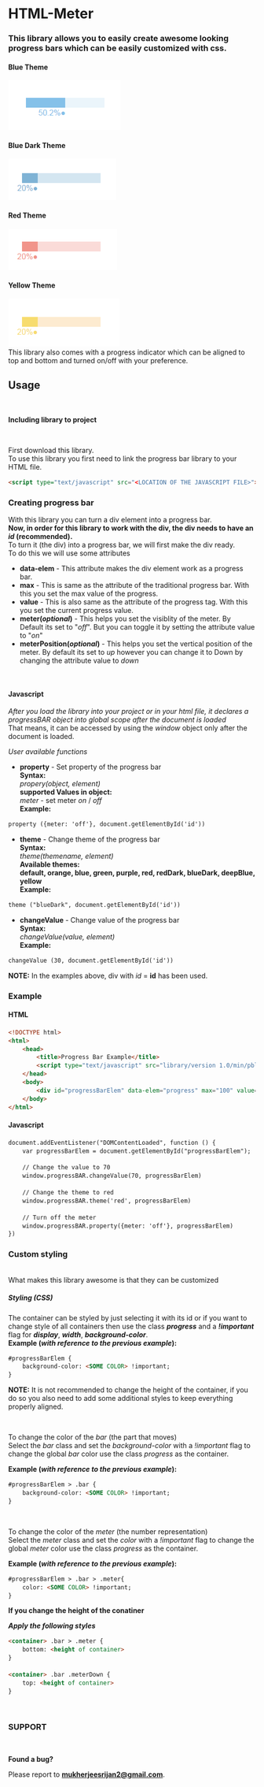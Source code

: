 # HTML-Meter
### This library allows you to easily create awesome looking progress bars which can be easily customized with css.

#### Blue Theme
![DEMO](images/progressBarBlue.PNG)
#### Blue Dark Theme
![DEMO](images/progressBarBlueDark.PNG)
#### Red Theme
![DEMO](images/progressBarRed.PNG)
#### Yellow Theme
![DEMO](images/progressBarYellow.PNG)
<br>
This library also comes with a progress indicator which can be aligned to top and bottom and turned on/off with your preference.
<br>
## Usage
<br>

**Including library to project**

<br>

First download this library.
<br>
To use this library you first need to link the progress bar library to your HTML file.

```html
<script type="text/javascript" src="<LOCATION OF THE JAVASCRIPT FILE>"></script>
```

### Creating progress bar
With this library you can turn a div element into a progress bar.
<br>
**Now, in order for this library to work with the div, the div needs to have an _id_ (recommended).**
<br>
To turn it (the div) into a progress bar, we will first make the div ready.
<br>
To do this we will use some attributes
<br>
* **data-elem** - This attribute makes the div element work as a progress bar.
* **max** - This is same as the attribute of the traditional progress bar. With this you set the max value of the progress. 
* **value** - This is also same as the attribute of the progress tag. With this you set the current progress value. 
* **meter(_optional_)** - This helps you set the visiblity of the meter. By Default its set to "_off_". But you can toggle it by setting the attribute value to "_on_"
* **meterPosition(_optional_)** - This helps you set the vertical position of the meter. By default its set to _up_ however you can change it to Down by changing the attribute value to _down_
<br>

#### Javascript
*After you load the library into your project or in your html file, it declares a _progressBAR_ object into global scope after the document is loaded*
<br>
That means, it can be accessed by using the *_window_* object only after the document is loaded.
<br>

*User available functions*
* **property** - Set property of the progress bar <br> **Syntax:** <br> _propery(object, element)_ <br> **supported Values in object:** <br> _meter_ - set meter _on_ / _off_ <br> **Example:**
```html
property ({meter: 'off'}, document.getElementById('id'))
```
* **theme** - Change theme of the progress bar <br> **Syntax:** <br> _theme(themename, element)_ <br> **Available themes:** <br> **default, orange, blue, green, purple, red, redDark, blueDark, deepBlue, yellow** <br> **Example:**
```html
theme ("blueDark", document.getElementById('id'))
```
* **changeValue** - Change value of the progress bar <br> **Syntax:** <br> _changeValue(value, element)_ <br> **Example:**
```html
changeValue (30, document.getElementById('id'))
```

**NOTE:** In the examples above, div with _id_ = **id** has been used.
<br>

### Example
#### HTML

```html
<!DOCTYPE html>
<html>
	<head>
		<title>Progress Bar Example</title>
		<script type="text/javascript" src="library/version 1.0/min/pbl-1.0.0.min.js"></script>
	</head>
	<body>
		<div id="progressBarElem" data-elem="progress" max="100" value="50" meter="on" meterPosition="down"></div>
	</body>
</html>
```

#### Javascript

```html
document.addEventListener("DOMContentLoaded", function () {
	var progressBarElem = document.getElementById("progressBarElem");

	// Change the value to 70
	window.progressBAR.changeValue(70, progressBarElem)

	// Change the theme to red
	window.progressBAR.theme('red', progressBarElem)

	// Turn off the meter
	window.progressBAR.property({meter: 'off'}, progressBarElem)
})
```

### Custom styling
<br>
What makes this library awesome is that they can be customized
<br>

##### Styling (CSS)
The container can be styled by just selecting it with its id or if you want to change style of all containers then use the class **_progress_** and a **_!important_** flag for **_display_**, **_width_**, **_background-color_**.
<br>
**Example (_with reference to the previous example_):**

```html
#progressBarElem {
	background-color: <SOME COLOR> !important;
}
```

**NOTE:** It is not recommended to change the height of the container, if you do so you also need to add some additional styles to keep everything properly aligned.

<br>

To change the color of the _bar_ (the part that moves)
<br>
Select the _bar_ class and set the _background-color_ with a _!important_ flag to change the global _bar_ color use the class _progress_ as the container.

**Example (_with reference to the previous example_):**

```html
#progressBarElem > .bar {
	background-color: <SOME COLOR> !important;
}
```

<br>

To change the color of the _meter_ (the number representation)
<br>
Select the _meter_ class and set the _color_ with a _!important_ flag to change the global _meter_ color use the class _progress_ as the container.

**Example (_with reference to the previous example_):**

```html
#progressBarElem > .bar > .meter{
	color: <SOME COLOR> !important;
}
```

**If you change the height of the conatiner**

***Apply the following styles***

```html
<container> .bar > .meter {
	bottom: <height of container>
}

<container> .bar .meterDown {
	top: <height of container>
}
```
<br>

### SUPPORT
<br>

**Found a bug?**

Please report to **mukherjeesrijan2@gmail.com**.